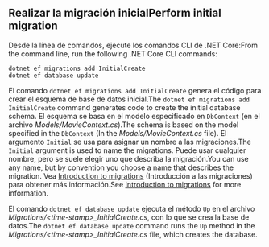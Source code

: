 <a name="cli"></a>
## <a name="perform-initial-migration"></a><span data-ttu-id="46356-101">Realizar la migración inicial</span><span class="sxs-lookup"><span data-stu-id="46356-101">Perform initial migration</span></span>

<span data-ttu-id="46356-102">Desde la línea de comandos, ejecute los comandos CLI de .NET Core:</span><span class="sxs-lookup"><span data-stu-id="46356-102">From the command line, run the following .NET Core CLI commands:</span></span>

```console
dotnet ef migrations add InitialCreate
dotnet ef database update
```

<span data-ttu-id="46356-103">El comando `dotnet ef migrations add InitialCreate` genera el código para crear el esquema de base de datos inicial.</span><span class="sxs-lookup"><span data-stu-id="46356-103">The `dotnet ef migrations add InitialCreate` command generates code to create the initial database schema.</span></span> <span data-ttu-id="46356-104">El esquema se basa en el modelo especificado en `DbContext` (en el archivo *Models/MovieContext.cs*).</span><span class="sxs-lookup"><span data-stu-id="46356-104">The schema is based on the model specified in the `DbContext` (In the *Models/MovieContext.cs* file).</span></span> <span data-ttu-id="46356-105">El argumento `Initial` se usa para asignar un nombre a las migraciones.</span><span class="sxs-lookup"><span data-stu-id="46356-105">The `Initial` argument is used to name the migrations.</span></span> <span data-ttu-id="46356-106">Puede usar cualquier nombre, pero se suele elegir uno que describa la migración.</span><span class="sxs-lookup"><span data-stu-id="46356-106">You can use any name, but by convention you choose a name that describes the migration.</span></span> <span data-ttu-id="46356-107">Vea [Introduction to migrations](xref:data/ef-mvc/migrations#introduction-to-migrations) (Introducción a las migraciones) para obtener más información.</span><span class="sxs-lookup"><span data-stu-id="46356-107">See [Introduction to migrations](xref:data/ef-mvc/migrations#introduction-to-migrations) for more information.</span></span>

<span data-ttu-id="46356-108">El comando `dotnet ef database update` ejecuta el método `Up` en el archivo *Migrations/\<time-stamp>_InitialCreate.cs*, con lo que se crea la base de datos.</span><span class="sxs-lookup"><span data-stu-id="46356-108">The `dotnet ef database update` command runs the `Up` method in the *Migrations/\<time-stamp>_InitialCreate.cs* file, which creates the database.</span></span>